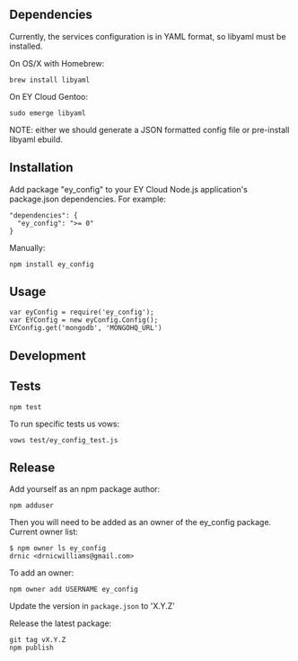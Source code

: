 
## Dependencies

Currently, the services configuration is in YAML format, so libyaml must be installed.

On OS/X with Homebrew:

    brew install libyaml

On EY Cloud Gentoo:

    sudo emerge libyaml

NOTE: either we should generate a JSON formatted config file or pre-install libyaml ebuild.

## Installation

Add package "ey_config" to your EY Cloud Node.js application's package.json dependencies. For example:

    "dependencies": {
      "ey_config": ">= 0"
    }

Manually:

    npm install ey_config
    
    

## Usage

    var eyConfig = require('ey_config');
    var EYConfig = new eyConfig.Config();
    EYConfig.get('mongodb', 'MONGOHQ_URL')

## Development


## Tests

    npm test

To run specific tests us vows:

    vows test/ey_config_test.js

## Release

Add yourself as an npm package author:

    npm adduser

Then you will need to be added as an owner of the ey_config package. Current owner list:

    $ npm owner ls ey_config
    drnic <drnicwilliams@gmail.com>

To add an owner:

    npm owner add USERNAME ey_config

Update the version in `package.json` to 'X.Y.Z'

Release the latest package:

    git tag vX.Y.Z
    npm publish


